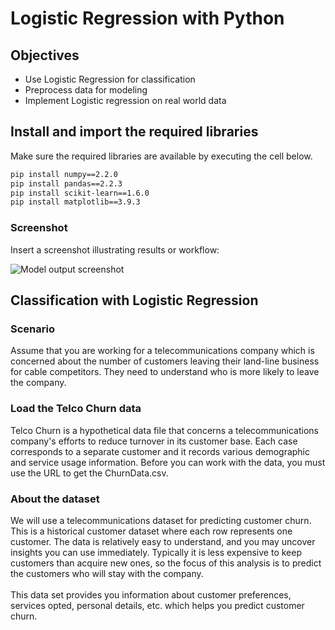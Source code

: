 # Logistic Regression with Python

## Objectives

* Use Logistic Regression for classification
* Preprocess data for modeling
* Implement Logistic regression on real world data

## Install and import the required libraries

Make sure the required libraries are available by executing the cell below.
```bash
pip install numpy==2.2.0
pip install pandas==2.2.3
pip install scikit-learn==1.6.0
pip install matplotlib==3.9.3
```

### Screenshot

Insert a screenshot illustrating results or workflow:

![Model output screenshot](images/screenshot.png)

## Classification with Logistic Regression

### Scenario
Assume that you are working for a telecommunications company which is concerned about the number of customers leaving their land-line business for cable competitors. They need to understand who is more likely to leave the company.

###  Load the Telco Churn data 
Telco Churn is a hypothetical data file that concerns a telecommunications company's efforts to reduce turnover in its customer base. Each case corresponds to a separate customer and it records various demographic and service usage information. Before you can work with the data, you must use the URL to get the ChurnData.csv.

### About the dataset
We will use a telecommunications dataset for predicting customer churn. This is a historical customer dataset where each row represents one customer. The data is relatively easy to understand, and you may uncover insights you can use immediately. Typically it is less expensive to keep customers than acquire new ones, so the focus of this analysis is to predict the customers who will stay with the company. 
<br><br>
This data set provides you information about customer preferences, services opted, personal details, etc. which helps you predict customer churn.

